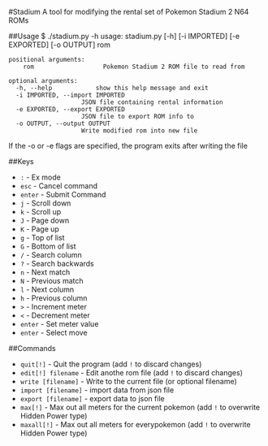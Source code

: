 #Stadium
A tool for modifying the rental set of Pokemon Stadium 2 N64 ROMs

##Usage
    $ ./stadium.py -h
    usage: stadium.py [-h] [-i IMPORTED] [-e EXPORTED] [-o OUTPUT] rom

    positional arguments:
        rom                   Pokemon Stadium 2 ROM file to read from

    optional arguments:
      -h, --help            show this help message and exit
      -i IMPORTED, --import IMPORTED
                        JSON file containing rental information
      -e EXPORTED, --export EXPORTED
                        JSON file to export ROM info to
      -o OUTPUT, --output OUTPUT
                        Write modified rom into new file
If the -o or -e flags are specified, the program exits after writing the file

##Keys
 - `:` - Ex mode
 - `esc` - Cancel command
 - `enter` - Submit Command
 - `j` - Scroll down
 - `k` - Scroll up
 - `J` - Page down
 - `K` - Page up
 - `g` - Top of list
 - `G` - Bottom of list
 - `/` - Search column
 - `?` - Search backwards
 - `n` - Next match
 - `N` - Previous match
 - `l` - Next column
 - `h` - Previous column
 - `>` - Increment meter
 - `<` - Decrement meter
 - `enter` - Set meter value
 - `enter` - Select move

##Commands
 - `quit[!]` - Quit the program (add `!` to discard changes) 
 - `edit[!] filename` - Edit anothe rom file (add `!` to discard changes)
 - `write [filename]` - Write to the current file (or optional filename)
 - `import [filename]` - import data from json file
 - `export [filename]` - export data to json file
 - `max[!]` - Max out all meters for the current pokemon (add `!` to overwrite Hidden Power type)
 - `maxall[!]` - Max out all meters for everypokemon (add `!` to overwrite Hidden Power type)

